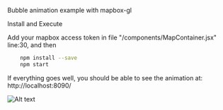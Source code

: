 Bubble animation example with mapbox-gl

Install and Execute

Add your mapbox access token in file "/components/MapContainer.jsx" line:30, and then 

```bash 
	npm install --save
	npm start
```
If everything goes well, you should be able to see the animation at: http://localhost:8090/

![Alt text](./image/example.gif "Screenshot")


